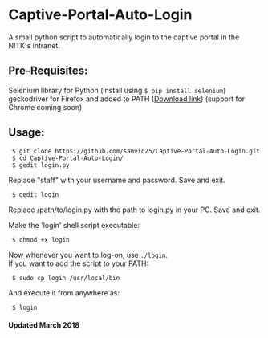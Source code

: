 # Captive-Portal-Auto-Login
A small python script to automatically login to the captive portal in the NITK's intranet.


## Pre-Requisites:
Selenium library for Python (install using `$ pip install selenium`)  
geckodriver for Firefox and added to PATH ([Download link](https://github.com/mozilla/geckodriver/releases)) 
(support for Chrome coming soon)

## Usage:
```
 $ git clone https://github.com/samvid25/Captive-Portal-Auto-Login.git
 $ cd Captive-Portal-Auto-Login/
 $ gedit login.py
```
Replace "staff" with your username and password.
Save and exit.

```
 $ gedit login
```
Replace /path/to/login.py with the path to login.py in your PC.
Save and exit.

Make the 'login' shell script executable:
```
 $ chmod +x login
```

Now whenever you want to log-on, use `./login`.  
If you want to add the script to your PATH:
```
 $ sudo cp login /usr/local/bin
```
And execute it from anywhere as:
```
 $ login
```

#### Updated March 2018